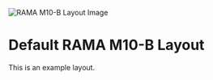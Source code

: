 ![RAMA M10-B Layout Image](https://static1.squarespace.com/static/563c788ae4b099120ae219e2/5b4997390e2e72d65f7a8e83/5b49993d6d2a732ab3595146/1531550014142/M10-Layout.jpg)

# Default RAMA M10-B Layout

This is an example layout.
